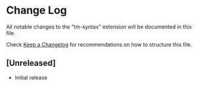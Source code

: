 # Change Log

All notable changes to the "tm-syntax" extension will be documented in this file.

Check [Keep a Changelog](http://keepachangelog.com/) for recommendations on how to structure this file.

## [Unreleased]

- Initial release